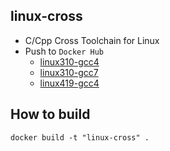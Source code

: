 linux-cross
------

* C/Cpp Cross Toolchain for Linux
* Push to `Docker Hub`
  - [linux310-gcc4](https://hub.docker.com/r/valord577/linux310-gcc4-cross/tags)
  - [linux310-gcc7](https://hub.docker.com/r/valord577/linux310-gcc7-cross/tags)
  - [linux419-gcc4](https://hub.docker.com/r/valord577/linux419-gcc4-cross/tags)

How to build 
------

```shell
docker build -t "linux-cross" .
```
